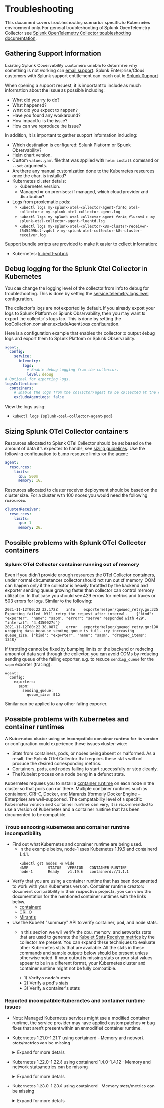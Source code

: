 # Troubleshooting

This document covers troubleshooting scenarios specific to Kubernetes
environment only. For general troubleshooting of Splunk OpenTelemetry Collector
see [Splunk OpenTelemetry Collector troubleshooting
documentation](https://github.com/signalfx/splunk-otel-collector/blob/main/docs/troubleshooting.md).

## Gathering Support Information

Existing Splunk Observability customers unable to determine why something is not
working can [email support](mailto:signalfx-support@splunk.com). Splunk
Enterprise/Cloud customers with Splunk support entitlement can reach out to
[Splunk
Support](https://www.splunk.com/en_us/about-splunk/contact-us.html#tabs/tab_parsys_tabs_CustomerSupport_4)

When opening a support request, it is important to include as much information
about the issue as possible including:

- What did you try to do?
- What happened?
- What did you expect to happen?
- Have you found any workaround?
- How impactful is the issue?
- How can we reproduce the issue?

In addition, it is important to gather support information including:

- Which destination is configured: Splunk Platform or Splunk Observability?
- Helm chart version.
- Custom `values.yaml` file that was applied with `helm install` command or `--set`
  arguments.
- Are there any manual customization done to the Kubernetes resources once the
  chart is installed?
- Kubernetes cluster details:
  - Kubernetes version.
  - Managed or on premises: if managed, which cloud provider and distribution?
- Logs from problematic pods:
  - `kubectl logs my-splunk-otel-collector-agent-fzn4q otel-collector > my-splunk-otel-collector-agent.log`
  - `kubectl logs my-splunk-otel-collector-agent-fzn4q fluentd > my-splunk-otel-collector-agent-fluentd.log`
  - `kubectl logs my-splunk-otel-collector-k8s-cluster-receiver-7545499bc7-vqdsl > my-splunk-otel-collector-k8s-cluster-receiver.log`

Support bundle scripts are provided to make it easier to collect information:

- Kubernetes: [kubectl-splunk](https://github.com/signalfx/kubectl-splunk/blob/main/docs/kubectl-splunk_support.md)

## Debug logging for the Splunk Otel Collector in Kubernetes
You can change the logging level of the collector from info to debug for troubleshooting. This is done by setting the
[service.telemetry.logs.level](https://github.com/open-telemetry/opentelemetry-collector/blob/main/docs/troubleshooting.md)
configuration.

The collector's logs are not exported by default. If you already export your logs to Splunk Platform or Splunk
Observability, then you may want to export the collector's logs too. This is done by setting the
[logCollection.container.excludeAgentLogs](https://github.com/signalfx/splunk-otel-collector-chart/blob/main/helm-charts/splunk-otel-collector/values.yaml)
configuration.

Here is a configuration example that enables the collector to output debug logs and export them to Splunk Platform or
Splunk Observability.
```yaml
agent:
  config:
    service:
      telemetry:
        logs:
          # Enable debug logging from the collector.
          level: debug
# Optional for exporting logs.
logsCollection:
  containers:
    # Enable the logs from the collector/agent to be collected at the container level.
    excludeAgentLogs: false
```
View the logs using:
- `kubectl logs {splunk-otel-collector-agent-pod}`

## Sizing Splunk OTel Collector containers

Resources allocated to Splunk OTel Collector should be set based on the amount
of data it's expected to handle, see [sizing
guidelines](https://github.com/signalfx/splunk-otel-collector/blob/main/docs/sizing.md).
Use the following configuration to bump resource limits for the agent:

```yaml
agent:
  resources:
    limits:
      cpu: 500m
      memory: 1Gi
```

Resources allocated to cluster receiver deployment should be based on the
cluster size. For a cluster with 100 nodes you would need the following
resources:

```yaml
clusterReceiver:
  resources:
    limits:
      cpu: 1
      memory: 2Gi
```

## Possible problems with Splunk OTel Collector containers

### Splunk OTel Collector container running out of memory

Even if you didn't provide enough resources the OTel Collector containers, under
normal circumstances collector should not run out of memory. OOM can happen only
if the collector is heavily throttled by the backend and exporter sending queue
growing faster than collector can control memory utilization. In that case you
should see 429 errors for metrics and traces or 503 errors for logs. Similar to
the following:

```
2021-11-12T00:22:32.172Z	info	exporterhelper/queued_retry.go:325	Exporting failed. Will retry the request after interval.	{"kind": "exporter", "name": "sapm", "error": "server responded with 429", "interval": "4.4850027s"}
2021-11-12T00:22:38.087Z	error	exporterhelper/queued_retry.go:190	Dropping data because sending_queue is full. Try increasing queue_size.	{"kind": "exporter", "name": "sapm", "dropped_items": 1348}
```

If throttling cannot be fixed by bumping limits on the backend or reducing
amount of data sent through the collector, you can avoid OOMs by reducing
sending queue of the failing exporter, e.g. to reduce `sending_queue` for the
`sapm` exporter (tracing):

```
agent:
  config:
    exporters:
      sapm:
        sending_queue:
          queue_size: 512
```

Similar can be applied to any other failing exporter.

## Possible problems with Kubernetes and container runtimes

A Kubernetes cluster using an incompatible container runtime for its version or
configuration could experience these issues cluster-wide:
- Stats from containers, pods, or nodes being absent or malformed. As a result,
  the Splunk OTel Collector that requires these stats will not produce the
  desired corresponding metrics.
- Containers, pods, and nodes failing to start successfully or stop cleanly.
- The Kubelet process on a node being in a defunct state.

Kubernetes requires you to install a
[container runtime](https://kubernetes.io/docs/setup/production-environment/container-runtimes/)
on each node in the cluster so that pods can run there. Multiple container
runtimes such as containerd, CRI-O, Docker, and Marantis (formerly Docker
Engine – Enterprise) are well-supported. The compatability level of a specific
Kubernetes version and container runtime can vary, it is recommended to use a
version of Kubernetes and a container runtime that has been documented to be
compatible.

### Troubleshooting Kubernetes and container runtime incompatibility

- Find out what Kubernetes and container runtime are being used.
   - In the example below, node-1 uses Kubernetes 1.19.6 and containerd 1.4.1.
      ```
      kubectl get nodes -o wide
      NAME         STATUS   VERSION   CONTAINER-RUNTIME
      node-1       Ready    v1.19.6   containerd://1.4.1
      ```
- Verify that you are using a container runtime that has been documented to
  work with your Kubernetes version. Container runtime creators document
  compatibility in their respective projects, you can view the documentation for
  the mentioned container runtimes with the links below.
   - [containerd](https://containerd.io/releases/#kubernetes-support)
   - [CRI-O](https://github.com/cri-o/cri-o#compatibility-matrix-cri-o--kubernetes)
   - [Mirantis](https://docs.mirantis.com/container-cloud/latest/compat-matrix.html)
- Use the Kubelet "summary" API to verify container, pod, and node stats.
  - In this section we will verify the cpu, memory, and networks stats that are
    used to generate the
    [Kubelet Stats Receiver metrics](https://github.com/open-telemetry/opentelemetry-collector-contrib/blob/main/receiver/kubeletstatsreceiver/documentation.md#metrics)
    by the collector are present. You can expand these techniques to evaluate
    other Kubernetes stats that are available. All the stats in these commands
    and sample outputs below should be present unless otherwise noted. If your
    output is missing stats or your stat values appear to be in a different
    format, your Kubernetes cluster and container runtime might not be fully
    compatible.
    <details>
    <summary>1) Verify a node's stats</summary>

    ```
    # Get the names of the nodes in your cluster.
    kubectl get nodes -o wide
    # Pick a node to evaluate and set its name to an environment variable.
    NODE_NAME=node-1
    # Verify the node has proper stats with this command and sample output.
    kubectl get --raw "/api/v1/nodes/"${NODE_NAME}"/proxy/stats/summary" | jq '{"node": {"name": .node.nodeName, "cpu": .node.cpu, "memory": .node.memory, "network": .node.network}} | del(.node.network.interfaces)'
    {
      "node": {
        "name": "node-1",
        "cpu": {
          "time": "2022-05-20T18:12:08Z",
          "usageNanoCores": 149771849,
          "usageCoreNanoSeconds": 2962750554249399
        },
        "memory": {
          "time": "2022-05-20T18:12:08Z",
          "availableBytes": 2701385728,  # Could be absent if node memory allocations were missing.
          "usageBytes": 3686178816,
          "workingSetBytes": 1421492224,
          "rssBytes": 634343424,
          "pageFaults": 18632526,
          "majorPageFaults": 726
        },
        "network": {
          "time": "2022-05-20T18:12:08Z",
          "name": "eth0",
          "rxBytes": 105517219156,
          "rxErrors": 0,
          "txBytes": 98151853779,
          "txErrors": 0
        }
      }
    }

    # For reference, here is the mapping for the node stat names to the Splunk Otel Collector metric names.
    # cpu.usageNanoCores        -> k8s.node.cpu.utilization
    # cpu.usageCoreNanoSeconds  -> k8s.node.cpu.time
    # memory.availableBytes     -> k8s.node.memory.available
    # memory.usageBytes         -> k8s.node.filesystem.usage
    # memory.workingSetBytes    -> k8s.node.memory.working_set
    # memory.rssBytes           -> k8s.node.memory.rss
    # memory.pageFaults         -> k8s.node.memory.page_faults
    # memory.majorPageFaults    -> k8s.node.memory.major_page_faults
    # network.rxBytes           -> k8s.node.network.io{direction="receive"}
    # network.rxErrors          -> k8s.node.network.errors{direction="receive"}
    # network.txBytes           -> k8s.node.network.io{direction="transmit"}
    # network.txErrors          -> k8s.node.network.error{direction="transmit"}
    ```
    </details>

    <details>
    <summary>2) Verify a pod's stats</summary>

    ```
    # Get the names of the pods in your node.
    kubectl get --raw "/api/v1/nodes/"${NODE_NAME}"/proxy/stats/summary" | jq '.pods[].podRef.name'
    # Pick a pod to evaluate and set its name to an environment variable.
    POD_NAME=splunk-otel-collector-agent-6llkr
    # Verify the pod has proper stats with this command and sample output.
    kubectl get --raw "/api/v1/nodes/"${NODE_NAME}"/proxy/stats/summary" | jq '.pods[] | select(.podRef.name=='\"$POD_NAME\"') | {"pod": {"name": .podRef.name, "cpu": .cpu, "memory": .memory, "network": .network}} | del(.pod.network.interfaces)'
    {
      "pod": {
        "name": "splunk-otel-collector-agent-6llkr",
        "cpu": {
          "time": "2022-05-20T18:38:47Z",
          "usageNanoCores": 10774467,
          "usageCoreNanoSeconds": 1709095026234
        },
        "memory": {
          "time": "2022-05-20T18:38:47Z",
          "availableBytes": 781959168, # Could be absent if pod memory limits were missing.
          "usageBytes": 267563008,
          "workingSetBytes": 266616832,
          "rssBytes": 257036288,
          "pageFaults": 0,
          "majorPageFaults": 0
        },
        "network": {
          "time": "2022-05-20T18:38:55Z",
          "name": "eth0",
          "rxBytes": 105523812442,
          "rxErrors": 0,
          "txBytes": 98159696431,
          "txErrors": 0
        }
      }
    }

    # For reference, here is the mapping for the pod stat names to the Splunk Otel Collector metric names.
    # Some of these metrics have a current and a legacy name, current names will be listed first.
    # pod.cpu.usageNanoCores        -> k8s.pod.cpu.utilization
    # pod.cpu.usageCoreNanoSeconds  -> k8s.pod.cpu.time
    # pod.memory.availableBytes     -> k8s.pod.memory.available
    # pod.memory.usageBytes         -> k8s.pod.filesystem.usage
    # pod.memory.workingSetBytes    -> k8s.pod.memory.working_set
    # pod.memory.rssBytes           -> k8s.pod.memory.rss
    # pod.memory.pageFaults         -> k8s.pod.memory.page_faults
    # pod.memory.majorPageFaults    -> k8s.pod.memory.major_page_faults
    # pod.network.rxBytes           -> k8s.pod.network.io{direction="receive"} or pod_network_receive_bytes_total
    # pod.network.rxErrors          -> k8s.pod.network.errors{direction="receive"} or pod_network_receive_errors_total
    # pod.network.txBytes           -> k8s.pod.network.io{direction="transmit"} or pod_network_transmit_bytes_total
    # pod.network.txErrors          -> k8s.pod.network.error{direction="transmit"} or pod_network_transmit_errors_total
    ```

    </details>

    <details>
    <summary>3) Verify a container's stats</summary>

    ```
    # Get the names of the containers in your pod.
    kubectl get --raw "/api/v1/nodes/"${NODE_NAME}"/proxy/stats/summary" | jq '.pods[] | select(.podRef.name=='\"$POD_NAME\"') | .containers[].name'
    # Pick a container to evaluate and set it's name to an enviroment variable.
    CONTAINER_NAME=otel-collector
    # Verify the container has proper stats with this command and sample output.
    kubectl get --raw "/api/v1/nodes/"${NODE_NAME}"/proxy/stats/summary" | jq '.pods[] | select(.podRef.name=='\"$POD_NAME\"') | .containers[] | select(.name=='\"$CONTAINER_NAME\"') | {"container": {"name": .name, "cpu": .cpu, "memory": .memory}}'
    {
      "container": {
        "name": "otel-collector",
        "cpu": {
          "time": "2022-05-20T18:42:15Z",
          "usageNanoCores": 6781417,
          "usageCoreNanoSeconds": 1087899649154
        },
        "memory": {
          "time": "2022-05-20T18:42:15Z",
          "availableBytes": 389480448, # Could be absent if container memory limits were missing.
          "usageBytes": 135753728,
          "workingSetBytes": 134807552,
          "rssBytes": 132923392,
          "pageFaults": 93390,
          "majorPageFaults": 0
        }
      }
    }

    # For reference, here is the mapping for the container stat names to the Splunk Otel Collector metric names.
    # container.cpu.usageNanoCores        -> container.cpu.utilization
    # container.cpu.usageCoreNanoSeconds  -> container.cpu.time
    # container.memory.availableBytes     -> container.memory.available
    # container.memory.usageBytes         -> container.memory.usage
    # container.memory.workingSetBytes    -> container.memory.working_set
    # container.memory.rssBytes           -> container.memory.rss
    # container.memory.pageFaults         -> container.memory.page_faults
    # container.memory.majorPageFaults    -> container.memory.major_page_faults
    ```
    </details>

### Reported incompatible Kubernetes and container runtime issues

- Note: Managed Kubernetes services might use a modified container runtime,
  the service provider may have applied custom patches or bug fixes that aren't
  present within an unmodified container runtime.
- Kubernetes 1.21.0-1.21.11 using containerd - Memory and network stats/metrics
  can be missing
  <details>
  <summary>Expand for more details</summary>

  - Affected metrics:
    - k8s.pod.network.io{direction="receive"} or
      pod_network_receive_bytes_total
    - k8s.pod.network.errors{direction="receive"} or
      pod_network_receive_errors_total
    - k8s.pod.network.io{direction="transmit"} or
      pod_network_transmit_bytes_total
    - k8s.pod.network.error{direction="transmit"} or
      pod_network_transmit_errors_total
    - container.memory.available
    - container.memory.usage
    - container.memory.rssBytes
    - container.memory.page_faults
    - container.memory.major_page_faults
  - Resolutions:
    - Upgrading Kubernetes to at least 1.21.12 fixed all the missing metrics.
    - Upgrading containerd to a newer version of 1.4.x or 1.5.x is still
      recommended.
  </details>
- Kubernetes 1.22.0-1.22.8 using containerd 1.4.0-1.4.12 - Memory and network
  stats/metrics can be missing
  <details>
  <summary>Expand for more details</summary>

  - Affected metrics:
    - k8s.pod.network.io{direction="receive"} or
      pod_network_receive_bytes_total
    - k8s.pod.network.errors{direction="receive"} or
      pod_network_receive_errors_total
    - k8s.pod.network.io{direction="transmit"} or
      pod_network_transmit_bytes_total
    - k8s.pod.network.error{direction="transmit"} or
      pod_network_transmit_errors_total
    - k8s.pod.memory.available
    - container.memory.available
    - container.memory.usage
    - container.memory.rssBytes
    - container.memory.page_faults
    - container.memory.major_page_faults
  - Resolutions:
    - Upgrading Kubernetes to at least 1.22.9 fixed the missing container
      memory and pod network metrics.
    - Upgrading containerd to at least 1.4.13 or 1.5.0 fixed the missing pod
      memory metrics.
  </details>
- Kubernetes 1.23.0-1.23.6 using containerd - Memory stats/metrics can be
  missing
  <details>
  <summary>Expand for more details</summary>

  - Affected metrics:
    - k8s.pod.memory.available
  - Resolutions:
    - No resolutions have been documented as of 2022-05-2.
  </details>
